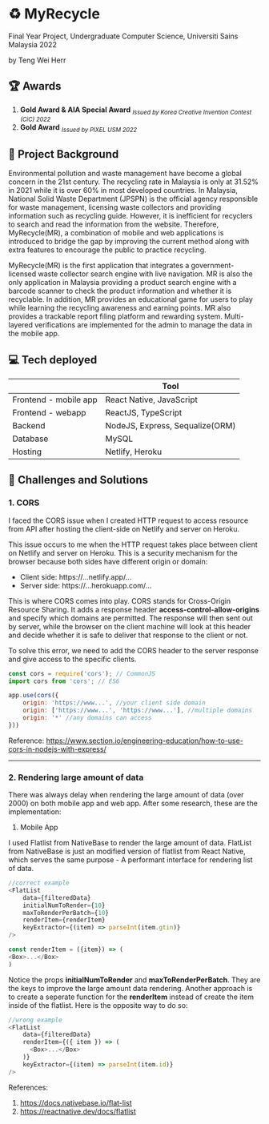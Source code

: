 # :recycle: MyRecycle
Final Year Project, Undergraduate Computer Science, Universiti Sains Malaysia 2022

by Teng Wei Herr

## :trophy: Awards
1. **Gold Award & AIA Special Award** <sub>*Issued by Korea Creative Invention Contest (CiC) 2022*</sub>
2. **Gold Award** <sub>*Issued by PIXEL USM 2022*</sub>


## :rocket: Project Background
Environmental pollution and waste management have become a global concern in the 21st century. The recycling rate in Malaysia is only at 31.52% in 2021 while it is over 60% in most developed countries. In Malaysia, National Solid Waste Department (JPSPN) is the official agency responsible for waste management, licensing waste collectors and providing information such as recycling guide. However, it is inefficient for recyclers to search and read the information from the website. Therefore, MyRecycle(MR), a combination of mobile and web applications is introduced to bridge the gap by improving the current method along with extra features to encourage the public to practice recycling.

MyRecycle(MR) is the first application that integrates a government-licensed waste collector search engine with live navigation. MR is also the only application in Malaysia providing a product search engine with a barcode scanner to check the product information and whether it is recyclable. In addition, MR provides an educational game for users to play while learning the recycling awareness and earning points. MR also provides a trackable report filing platform and rewarding system. Multi-layered verifications are implemented for the admin to manage the data in the mobile app.

## :computer: Tech deployed

|   | Tool |
| ------------- | ------------- |
| Frontend - mobile app  | React Native, JavaScript |
| Frontend - webapp | ReactJS, TypeScript |
| Backend | NodeJS, Express, Sequalize(ORM) |
| Database | MySQL |
| Hosting | Netlify, Heroku |

## :beers: Challenges and Solutions

### 1. CORS

I faced the CORS issue when I created HTTP request to access resource from API after hosting the client-side on Netlify and server on Heroku. 

This issue occurs to me when the HTTP request takes place between client on Netlify and server on Heroku. This is a security mechanism for the browser because both sides have different origin or domain:

- Client side: https://...netlify.app/...
- Server side: https://...herokuapp.com/...

This is where CORS comes into play. CORS stands for Cross-Origin Resource Sharing. It adds a response header **access-control-allow-origins** and specify which domains are permitted. The response will then sent out by server, while the browser on the client machine will look at this header and decide whether it is safe to deliver that response to the client or not.

To solve this error, we need to add the CORS header to the server response and give access to the specific clients.
```javascript
const cors = require('cors'); // CommonJS
import cors from 'cors'; // ES6

app.use(cors({
    origin: 'https://www...', //your client side domain
    origin: ['https://www...', 'https://www...'], //multiple domains
    origin: '*' //any domains can access
}))
```

Reference: https://www.section.io/engineering-education/how-to-use-cors-in-nodejs-with-express/



--------------------------------------------------------------------------------------------------------------------------------

### 2. Rendering large amount of data

There was always delay when rendering the large amount of data (over 2000) on both mobile app and web app. After some research, these are the implementation:
1. Mobile App

I used Flatlist from NativeBase to render the large amount of data. FlatList from NativeBase is just an modified version of flatlist from React Native, which serves the same purpose - A performant interface for rendering list of data.

```javascript
//correct example
<FlatList
    data={filteredData}
    initialNumToRender={10}
    maxToRenderPerBatch={10}
    renderItem={renderItem}
    keyExtractor={(item) => parseInt(item.gtin)}
/>

const renderItem = ({item}) => (
<Box>...</Box>
)
```

Notice the props **initialNumToRender** and **maxToRenderPerBatch**. They are the keys to improve the large amount data rendering. Another approach is to  create a seperate function for the **renderItem** instead of create the item inside of the flatlist. Here is the opposite way to do so:

```javascript
//wrong example
<FlatList
    data={filteredData}
    renderItem={({ item }) => (
      <Box>...</Box>
    )}
    keyExtractor={(item) => parseInt(item.id)}
/>
```

References: 
1. https://docs.nativebase.io/flat-list
1. https://reactnative.dev/docs/flatlist
